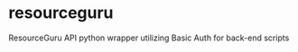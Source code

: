 resourceguru
============

ResourceGuru API python wrapper utilizing Basic Auth for back-end scripts



